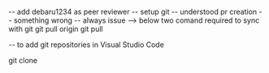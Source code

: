 -- add debaru1234 as peer reviewer
-- setup git 
-- understood pr creation
-- something wrong
-- always issue --> below two comand required to sync with git
git pull origin
git pull

-- to add git repositories in Visual Studio Code

git clone <url>